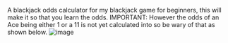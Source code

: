 A blackjack odds calculator for my blackjack game for beginners, this will make it so that you learn the odds.
IMPORTANT: However the odds of an Ace being either 1 or a 11 is not yet calculated into so be wary of that as shown below.
![image](https://github.com/user-attachments/assets/eba816c6-79d6-464d-a8d6-f926f09b4f10)
